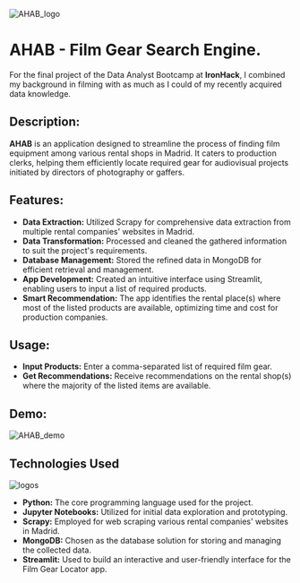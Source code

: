 ![AHAB_logo](https://github.com/LeoBulcsu/finalproject/assets/136447924/2aa10a6d-156c-437f-8853-e1739ebf2ff4)

# AHAB - Film Gear Search Engine. 

For the final project of the Data Analyst Bootcamp at **IronHack**, I combined my background in filming with as much as I could of my recently acquired data knowledge. 

## Description:

**AHAB** is an application designed to streamline the process of finding film equipment among various rental shops in Madrid. It caters to production clerks, helping them efficiently locate required gear for audiovisual projects initiated by directors of photography or gaffers.

## Features:

 - **Data Extraction:** Utilized Scrapy for comprehensive data extraction from multiple rental companies' websites in Madrid.
 - **Data Transformation:** Processed and cleaned the gathered information to suit the project's requirements.
 - **Database Management:** Stored the refined data in MongoDB for efficient retrieval and management.
 - **App Development:** Created an intuitive interface using Streamlit, enabling users to input a list of required products.
 - **Smart Recommendation:** The app identifies the rental place(s) where most of the listed products are available, optimizing time and cost for production companies.

   
## Usage:

 - **Input Products:** Enter a comma-separated list of required film gear.
 - **Get Recommendations:** Receive recommendations on the rental shop(s) where the majority of the listed items are available.

## Demo:

![AHAB_demo](https://github.com/LeoBulcsu/finalproject/assets/136447924/c257b52f-32e1-4400-8f0b-d1f4d17f92ae)


## Technologies Used

![logos](https://github.com/LeoBulcsu/finalproject/assets/136447924/252bc12c-ef22-4c01-ab6a-12a9744f23ab)

 - **Python:** The core programming language used for the project.
 - **Jupyter Notebooks:** Utilized for initial data exploration and prototyping.
 - **Scrapy:** Employed for web scraping various rental companies' websites in Madrid.
 - **MongoDB:** Chosen as the database solution for storing and managing the collected data.
 - **Streamlit:** Used to build an interactive and user-friendly interface for the Film Gear Locator app.

